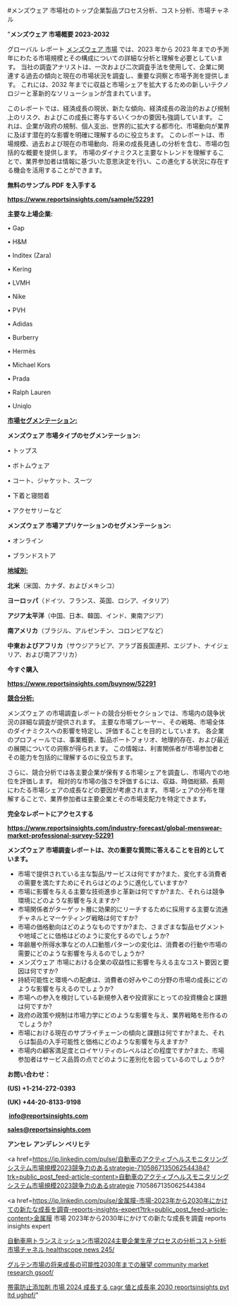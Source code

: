 #メンズウェア 市場社のトップ企業製品プロセス分析、コスト分析、市場チャネル

"<strong>メンズウェア 市場概要 2023-2032</strong>

グローバル レポート <a href=https://www.reportsinsights.com/sample/52291>メンズウェア 市場</a> では、2023 年から 2023 年までの予測年にわたる市場規模とその構成についての詳細な分析と理解を必要としています。 当社の調査アナリストは、一次および二次調査手法を使用して、企業に関連する過去の傾向と現在の市場状況を調査し、重要な洞察と市場予測を提供します。 これには、2032 年までに収益と市場シェアを拡大​​するための新しいテクノロジーと革新的なソリューションが含まれています。

このレポートでは、経済成長の現状、新たな傾向、経済成長の政治的および規制上のリスク、およびこの成長に寄与するいくつかの要因も強調しています。 これは、企業が政府の規制、個人支出、世界的に拡大する都市化、市場動向が業界に及ぼす潜在的な影響を明確に理解するのに役立ちます。 このレポートは、市場規模、過去および現在の市場動向、将来の成長見通しの分析を含む、市場の包括的な概要を提供します。 市場のダイナミクスと主要なトレンドを理解することで、業界参加者は情報に基づいた意思決定を行い、この進化する状況に存在する機会を活用することができます。

<strong><b>無料のサンプル PDF を入手する</b></strong>

<a href=https://www.reportsinsights.com/sample/52291><strong><u>https://www.reportsinsights.com/sample/52291</u></strong></a>

<strong>主要な上場企業:</strong>

• Gap

• H&M

• Inditex (Zara)

• Kering

• LVMH

• Nike

• PVH

• Adidas

• Burberry

• Hermès

• Michael Kors

• Prada

• Ralph Lauren

• Uniqlo

<strong><u>市場セグメンテーション</u></strong><strong><u>:</u></strong>

<strong>メンズウェア 市場タイプのセグメンテーション:</strong>

• トップス

• ボトムウェア

• コート、ジャケット、スーツ

• 下着と寝間着

• アクセサリーなど

<strong>メンズウェア 市場アプリケーションのセグメンテーション:</strong>

• オンライン

• ブランドストア

<strong><u>地域別</u></strong><strong><u>:</u></strong>

<strong>北米</strong>（米国、カナダ、およびメキシコ）

<strong>ヨーロッパ</strong>（ドイツ、フランス、英国、ロシア、イタリア）

<strong>アジア太平洋</strong>（中国、日本、韓国、インド、東南アジア）

<strong>南アメリカ</strong>（ブラジル、アルゼンチン、コロンビアなど）

<strong>中東およびアフリカ</strong>（サウジアラビア、アラブ首長国連邦、エジプト、ナイジェリア、および南アフリカ）

<strong>今すぐ購入</strong>

<a href=https://www.reportsinsights.com/buynow/52291><strong><u>https://www.reportsinsights.com/buynow/52291</u></strong></a>

<strong><u>競合分析:</u></strong>

メンズウェア の市場調査レポートの競合分析セクションでは、市場内の競争状況の詳細な調査が提供されます。 主要な市場プレーヤー、その戦略、市場全体のダイナミクスへの影響を特定し、評価することを目的としています。 各企業のプロフィールでは、事業概要、製品ポートフォリオ、地理的存在、および最近の展開についての洞察が得られます。 この情報は、利害関係者が市場参加者とその能力を包括的に理解するのに役立ちます。

さらに、競合分析では各主要企業が保有する市場シェアを調査し、市場内での地位を評価します。 相対的な市場の強さを評価するには、収益、時価総額、長期にわたる市場シェアの成長などの要因が考慮されます。 市場シェアの分布を理解することで、業界参加者は主要企業とその市場支配力を特定できます。

<strong>完全なレポートにアクセスする</strong>

<a href=https://www.reportsinsights.com/industry-forecast/global-menswear-market-professional-survey-52291><strong><u><b>https://www.reportsinsights.com/industry-forecast/global-menswear-market-professional-survey-52291</b></u></strong></a>

<strong><b>メンズウェア 市場調査レポートは、次の重要な質問に答えることを目的としています。</b></strong>
<ul>
  <li>市場で提供されている主な製品/サービスは何ですか?また、変化する消費者の需要を満たすためにそれらはどのように進化していますか?</li>
  <li>市場に影響を与える主要な技術進歩と革新は何ですか?また、それらは競争環境にどのような影響を与えますか?</li>
  <li>市場関係者がターゲット層に効果的にリーチするために採用する主要な流通チャネルとマーケティング戦略は何ですか?</li>
  <li>市場の価格動向はどのようなものですか?また、さまざまな製品セグメントや地域ごとに価格はどのように変化するのでしょうか?</li>
  <li>年齢層や所得水準などの人口動態パターンの変化は、消費者の行動や市場の需要にどのような影響を与えるのでしょうか?</li>
  <li>メンズウェア 市場における企業の収益性に影響を与える主なコスト要因と要因は何ですか?</li>
  <li>持続可能性と環境への配慮は、消費者の好みやこの分野の市場の成長にどのような影響を与えるのでしょうか?</li>
  <li>市場への参入を検討している新規参入者や投資家にとっての投資機会と課題は何ですか?</li>
  <li>政府の政策や規制は市場力学にどのような影響を与え、業界戦略を形作るのでしょうか?</li>
  <li>市場における現在のサプライチェーンの傾向と課題は何ですか?また、それらは製品の入手可能性と価格にどのような影響を与えますか?</li>
  <li>市場内の顧客満足度とロイヤリティのレベルはどの程度ですか?また、市場参加者はサービス品質の点でどのように差別化を図っているのでしょうか?</li>
</ul>
<strong>お問い合わせ：</strong>

<strong>(US) +1-214-272-0393</strong>

<strong>(UK) +44-20-8133-9198</strong>

<strong> </strong><a href=info@reportsinsights.com><strong><u>info@reportsinsights.com</u></strong></a>

<a href=sales@reportsinsights.com><strong><u>sales@reportsinsights.com</u></strong></a>

<strong>アンセレ アンデレン ベリヒテ</strong>

<a href=https://jp.linkedin.com/pulse/自動車のアクティブヘルスモニタリングシステム市場規模2023競争力のあるstrategie-7105867135062544384?trk=public_post_feed-article-content>自動車のアクティブヘルスモニタリングシステム市場規模2023競争力のあるstrategie 7105867135062544384</a>

<a href=https://jp.linkedin.com/pulse/金属膜-市場-2023年から2030年にかけての新たな成長を調査-reports-insights-expert?trk=public_post_feed-article-content>金属膜 市場 2023年から2030年にかけての新たな成長を調査 reports insights expert</a>

<a href=https://www.linkedin.com/pulse/自動車用トランスミッション市場2024主要企業生産プロセスの分析コスト分析市場チャネル-healthscope-news-245/>自動車用トランスミッション市場2024主要企業生産プロセスの分析コスト分析市場チャネル healthscope news 245/</a>

<a href=https://www.linkedin.com/pulse/グルテン市場の将来成長の可能性2030年までの展望-community-market-research-gsoof/>グルテン市場の将来成長の可能性2030年までの展望 community market research gsoof/</a>

<a href=https://www.linkedin.com/pulse/帯電防止添加剤-市場-2024-成長する-cagr-値と成長率-2030-reportsinsights-pvt-ltd-ughpf/>帯電防止添加剤 市場 2024 成長する cagr 値と成長率 2030 reportsinsights pvt ltd ughpf/</a>"
